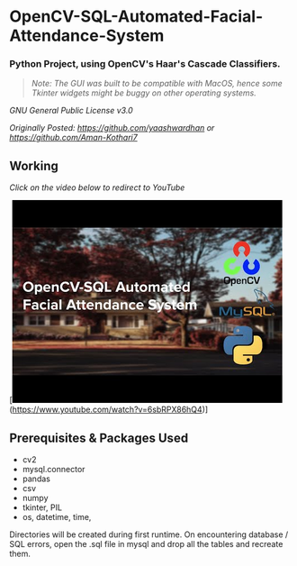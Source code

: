 # OpenCV-SQL-Automated-Facial-Attendance-System
### Python Project, using OpenCV's Haar's Cascade Classifiers.
>*Note: The GUI was built to be compatible with MacOS, hence some Tkinter widgets might be buggy on other operating systems.*

*GNU General Public License v3.0*

*Originally Posted: https://github.com/yaashwardhan or https://github.com/Aman-Kothari7*


## Working

*Click on the video below to redirect to YouTube*

[![Click Here](thumbnail.jpg)(https://www.youtube.com/watch?v=6sbRPX86hQ4)]


## Prerequisites & Packages Used

- cv2
- mysql.connector
- pandas
- csv
- numpy
- tkinter, PIL
- os, datetime, time, 

Directories will be created during first runtime. 
On encountering database / SQL errors, open the .sql file in mysql and drop all the tables and recreate them.
